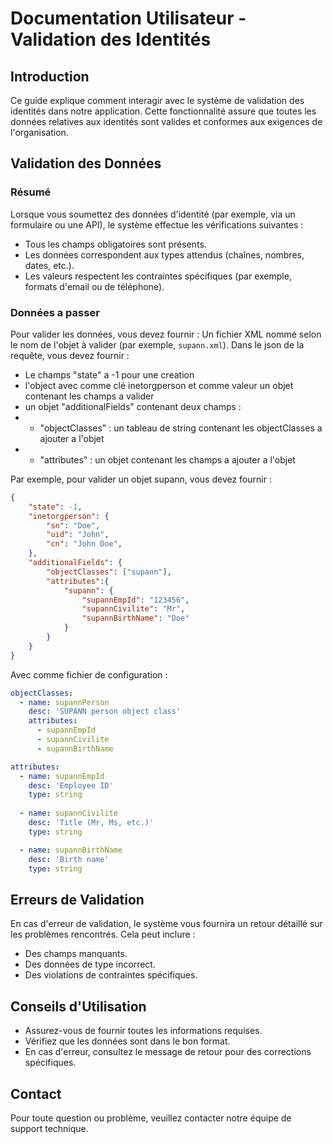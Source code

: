 
# Documentation Utilisateur - Validation des Identités

## Introduction
Ce guide explique comment interagir avec le système de validation des identités dans notre application. Cette fonctionnalité assure que toutes les données relatives aux identités sont valides et conformes aux exigences de l'organisation.

## Validation des Données

### Résumé
Lorsque vous soumettez des données d'identité (par exemple, via un formulaire ou une API), le système effectue les vérifications suivantes :
- Tous les champs obligatoires sont présents.
- Les données correspondent aux types attendus (chaînes, nombres, dates, etc.).
- Les valeurs respectent les contraintes spécifiques (par exemple, formats d'email ou de téléphone).

### Données a passer
Pour valider les données, vous devez fournir :
Un fichier XML nommé selon le nom de l'objet à valider (par exemple, `supann.xml`).
Dans le json de la requête, vous devez fournir :
- Le champs "state" a -1 pour une creation
- l'object avec comme clé inetorgperson et comme valeur un objet contenant les champs a valider
- un objet "additionalFields" contenant deux champs :
- - "objectClasses" : un tableau de string contenant les objectClasses a ajouter a l'objet
- - "attributes" : un objet contenant les champs a ajouter a l'objet

Par exemple, pour valider un objet supann, vous devez fournir :
```json
{
    "state": -1,
    "inetorgperson": {
        "sn": "Doe",
        "uid": "John",
        "cn": "John Doe",
    },
    "additionalFields": {
        "objectClasses": ["supann"],
		"attributes":{
			"supann": {
				"supannEmpId": "123456",
                "supannCivilite": "Mr",
                "supannBirthName": "Doe"
            }
        }
    }
}
```

Avec comme fichier de configuration :
```yml
objectClasses:
  - name: supannPerson
    desc: 'SUPANN person object class'
    attributes:
      - supannEmpId
      - supannCivilite
      - supannBirthName

attributes:
  - name: supannEmpId
    desc: 'Employee ID'
    type: string
    
  - name: supannCivilite
    desc: 'Title (Mr, Ms, etc.)'
    type: string

  - name: supannBirthName
    desc: 'Birth name'
    type: string
```


## Erreurs de Validation
En cas d'erreur de validation, le système vous fournira un retour détaillé sur les problèmes rencontrés. Cela peut inclure :
- Des champs manquants.
- Des données de type incorrect.
- Des violations de contraintes spécifiques.

## Conseils d'Utilisation
- Assurez-vous de fournir toutes les informations requises.
- Vérifiez que les données sont dans le bon format.
- En cas d'erreur, consultez le message de retour pour des corrections spécifiques.

## Contact
Pour toute question ou problème, veuillez contacter notre équipe de support technique.
